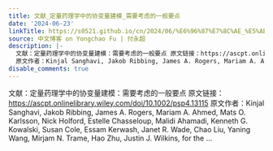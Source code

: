 ```yaml
---
title: 文献_定量药理学中的协变量建模_需要考虑的一般要点
date: '2024-06-23'
linkTitle: https://s0521.github.io/cn/2024/06/%E6%96%87%E7%8C%AE_%E5%AE%9A%E9%87%8F%E8%8D%AF%E7%90%86%E5%AD%A6%E4%B8%AD%E7%9A%84%E5%8D%8F%E5%8F%98%E9%87%8F%E5%BB%BA%E6%A8%A1_%E9%9C%80%E8%A6%81%E8%80%83%E8%99%91%E7%9A%84%E4%B8%80%E8%88%AC%E8%A6%81%E7%82%B9/
source: 中文博客 on Yongchao Fu | 付永超
description: |-
  文献：定量药理学中的协变量建模：需要考虑的一般要点 原文链接：https://ascpt.onlinelibrary.wiley.com/doi/10.1002/psp4.13115
  原文作者：Kinjal Sanghavi, Jakob Ribbing, James A. Rogers, Mariam A. Ahmed, Mats O. Karlsson, Nick Holford, Estelle Chasseloup, Malidi Ahamadi, Kenneth G. Kowalski, Susan Cole, Essam Kerwash, Janet R. Wade, Chao Liu, Yaning Wang, Mirjam N. Trame, Hao Zhu, Justin J. Wilkins, for the ...
disable_comments: true
---
```

文献：定量药理学中的协变量建模：需要考虑的一般要点 原文链接：https://ascpt.onlinelibrary.wiley.com/doi/10.1002/psp4.13115
原文作者：Kinjal Sanghavi, Jakob Ribbing, James A. Rogers, Mariam A. Ahmed, Mats O. Karlsson, Nick Holford, Estelle Chasseloup, Malidi Ahamadi, Kenneth G. Kowalski, Susan Cole, Essam Kerwash, Janet R. Wade, Chao Liu, Yaning Wang, Mirjam N. Trame, Hao Zhu, Justin J. Wilkins, for the ...
